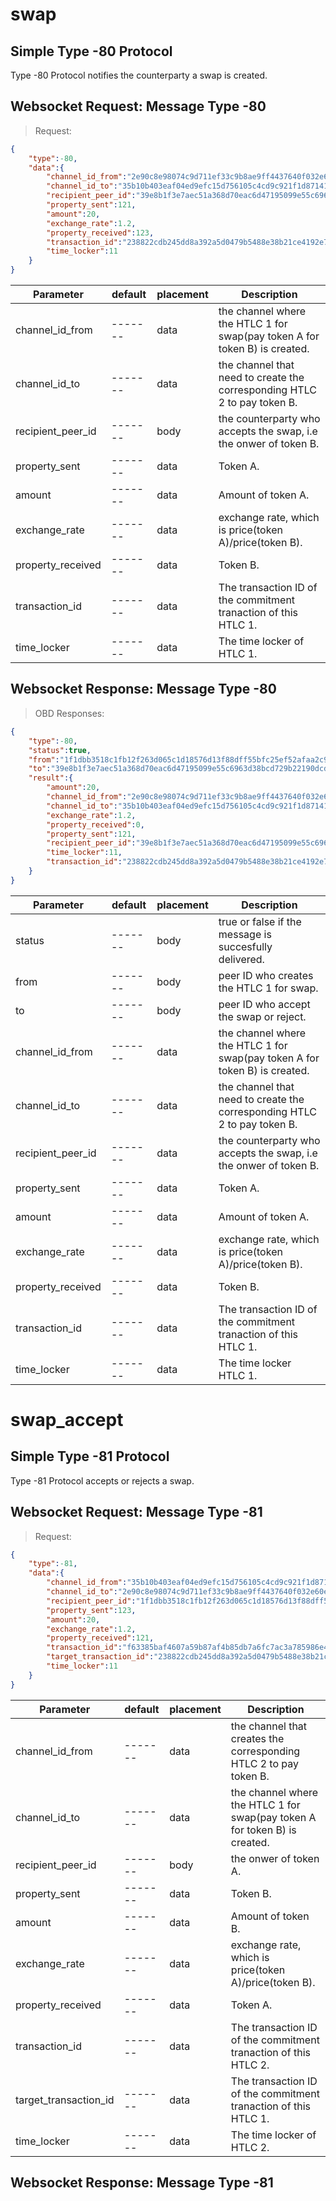 # swap

## Simple Type -80 Protocol

Type -80 Protocol notifies the counterparty a swap is created.

## Websocket Request: Message Type -80

> Request:

```json
{
    "type":-80,
    "data":{
        "channel_id_from":"2e90c8e98074c9d711ef33c9b8ae9ff4437640f032e60ecf5626a4ca9b432b02",
        "channel_id_to":"35b10b403eaf04ed9efc15d756105c4cd9c921f1d871411eda54d499409ec8e8",
        "recipient_peer_id":"39e8b1f3e7aec51a368d70eac6d47195099e55c6963d38bcd729b22190dcdae0 ",
        "property_sent":121,
        "amount":20,
        "exchange_rate":1.2,
        "property_received":123,
        "transaction_id":"238822cdb245dd8a392a5d0479b5488e38b21ce4192e77fa03f408796037d88e",
        "time_locker":11
    }
}
```

Parameter | default | placement | Description
--------- | ------- | --------- | ------------
channel_id_from    | ------- |   data    | the channel where the HTLC 1 for swap(pay token A for token B) is created.
channel_id_to      | ------- |   data    | the channel that need to create the corresponding HTLC 2 to pay token B.
recipient_peer_id        | ------- |   body    | the counterparty who accepts the swap, i.e the onwer of token B.
property_sent      | ------- |   data  | Token A.
amount             | ------- |   data  | Amount of token A.
exchange_rate      | ------- |   data  | exchange rate, which is price(token A)/price(token B).
property_received  | ------- |   data  | Token B.
transaction_id     | ------- |   data  | The transaction ID of the commitment tranaction of this HTLC 1.
time_locker        | ------- |   data  | The time locker of HTLC 1.


## Websocket Response: Message Type -80

> OBD Responses:

```json
{
    "type":-80,
    "status":true,
    "from":"1f1dbb3518c1fb12f263d065c1d18576d13f88dff55bfc25ef52afaa2c97a5d2",
    "to":"39e8b1f3e7aec51a368d70eac6d47195099e55c6963d38bcd729b22190dcdae0",
    "result":{
        "amount":20,
        "channel_id_from":"2e90c8e98074c9d711ef33c9b8ae9ff4437640f032e60ecf5626a4ca9b432b02",
        "channel_id_to":"35b10b403eaf04ed9efc15d756105c4cd9c921f1d871411eda54d499409ec8e8",
        "exchange_rate":1.2,
        "property_received":0,
        "property_sent":121,
        "recipient_peer_id":"39e8b1f3e7aec51a368d70eac6d47195099e55c6963d38bcd729b22190dcdae0",
        "time_locker":11,
        "transaction_id":"238822cdb245dd8a392a5d0479b5488e38b21ce4192e77fa03f408796037d88e"
    }
}
```

Parameter | default | placement | Description
--------- | ------- | --------- | ------------
status    | ------- |   body    | true or false if the message is succesfully delivered.
from      | ------- |   body    | peer ID who creates the HTLC 1 for swap.
to      | ------- |   body    | peer ID who accept the swap or reject.
channel_id_from    | ------- |   data    | the channel where the HTLC 1 for swap(pay token A for token B) is created.
channel_id_to      | ------- |   data    | the channel that need to create the corresponding HTLC 2 to pay token B.
recipient_peer_id        | ------- |   data    | the counterparty who accepts the swap, i.e the onwer of token B.
property_sent      | ------- |   data  | Token A.
amount             | ------- |   data  | Amount of token A.
exchange_rate      | ------- |   data  | exchange rate, which is price(token A)/price(token B).
property_received  | ------- |   data  | Token B.
transaction_id     | ------- |   data  | The transaction ID of the commitment tranaction of this HTLC 1.
time_locker        | ------- |   data  | The time locker HTLC 1. 


# swap_accept

## Simple Type -81 Protocol

Type -81 Protocol accepts or rejects a swap.

## Websocket Request: Message Type -81

> Request:

```json
{
    "type":-81,
    "data":{
        "channel_id_from":"35b10b403eaf04ed9efc15d756105c4cd9c921f1d871411eda54d499409ec8e8",
        "channel_id_to":"2e90c8e98074c9d711ef33c9b8ae9ff4437640f032e60ecf5626a4ca9b432b02",
        "recipient_peer_id":"1f1dbb3518c1fb12f263d065c1d18576d13f88dff55bfc25ef52afaa2c97a5d2",
        "property_sent":123,
        "amount":20,
        "exchange_rate":1.2,
        "property_received":121,
        "transaction_id":"f63385baf4607a59b87af4b85db7a6fc7ac3a785986e4ebd7fc008610335dfcc",
        "target_transaction_id":"238822cdb245dd8a392a5d0479b5488e38b21ce4192e77fa03f408796037d88e",
        "time_locker":11
    }
}
```

Parameter | default | placement | Description
--------- | ------- | --------- | ------------
channel_id_from    | ------- |   data    | the channel that creates the corresponding HTLC 2 to pay token B.
channel_id_to      | ------- |   data    | the channel where the HTLC 1 for swap(pay token A for token B) is created.
recipient_peer_id        | ------- |   body    | the onwer of token A.
property_sent      | ------- |   data  | Token B.
amount             | ------- |   data  | Amount of token B.
exchange_rate      | ------- |   data  | exchange rate, which is price(token A)/price(token B).
property_received  | ------- |   data  | Token A.
transaction_id     | ------- |   data  | The transaction ID of the commitment tranaction of this HTLC 2.
target_transaction_id | ------- |   data  | The transaction ID of the commitment tranaction of this HTLC 1.
time_locker        | ------- |   data  | The time locker of HTLC 2.


## Websocket Response: Message Type -81


